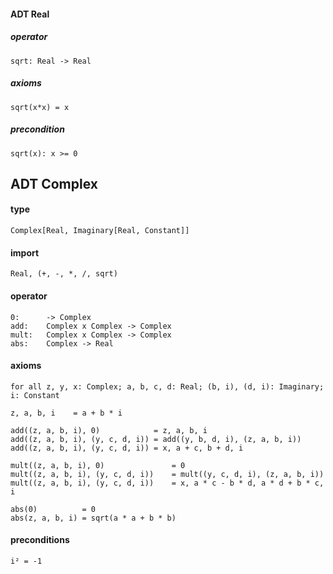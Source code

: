 #### ADT Real
##### operator
    sqrt: Real -> Real
##### axioms
    sqrt(x*x) = x
##### precondition
    sqrt(x): x >= 0


ADT Complex
---

#### type
    Complex[Real, Imaginary[Real, Constant]]

#### import
    Real, (+, -, *, /, sqrt)

#### operator
    0:      -> Complex
    add:    Complex x Complex -> Complex
    mult:   Complex x Complex -> Complex
    abs:    Complex -> Real

#### axioms
    for all z, y, x: Complex; a, b, c, d: Real; (b, i), (d, i): Imaginary; i: Constant

    z, a, b, i    = a + b * i

    add((z, a, b, i), 0)            = z, a, b, i
    add((z, a, b, i), (y, c, d, i)) = add((y, b, d, i), (z, a, b, i))
    add((z, a, b, i), (y, c, d, i)) = x, a + c, b + d, i

    mult((z, a, b, i), 0)               = 0 
    mult((z, a, b, i), (y, c, d, i))    = mult((y, c, d, i), (z, a, b, i))
    mult((z, a, b, i), (y, c, d, i))    = x, a * c - b * d, a * d + b * c, i

    abs(0)          = 0
    abs(z, a, b, i) = sqrt(a * a + b * b)

#### preconditions
    i² = -1